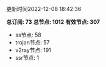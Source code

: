 更新时间2022-12-08 18:42:36

**总订阅: 73**
**总节点: 1012**
**有效节点: 307**
- ss节点: 58
- trojan节点: 57
- v2ray节点: 191
- ssr节点: 1
